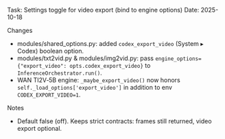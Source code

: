 Task: Settings toggle for video export (bind to engine options)
Date: 2025-10-18

Changes
- modules/shared_options.py: added `codex_export_video` (System ▸ Codex) boolean option.
- modules/txt2vid.py & modules/img2vid.py: pass `engine_options={"export_video": opts.codex_export_video}` to `InferenceOrchestrator.run()`.
- WAN TI2V‑5B engine: `_maybe_export_video()` now honors `self._load_options['export_video']` in addition to env `CODEX_EXPORT_VIDEO=1`.

Notes
- Default false (off). Keeps strict contracts: frames still returned, video export optional.

